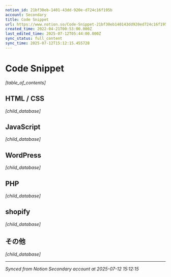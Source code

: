 ```yaml
---
notion_id: 21bf30eb-1401-43dd-920e-d724c16f195b
account: Secondary
title: Code Snippet
url: https://www.notion.so/Code-Snippet-21bf30eb140143dd920ed724c16f195b
created_time: 2022-04-21T00:53:00.000Z
last_edited_time: 2025-07-12T05:44:00.000Z
sync_status: full_content
sync_time: 2025-07-12T15:12:15.455728
---
```


# Code Snippet

*[table_of_contents]*

## HTML / CSS

*[child_database]*

##  JavaScript

*[child_database]*

##  WordPress

*[child_database]*

##  PHP

*[child_database]*

## shopify

*[child_database]*

##  その他

*[child_database]*


---

*Synced from Notion Secondary account at 2025-07-12 15:12:15*
